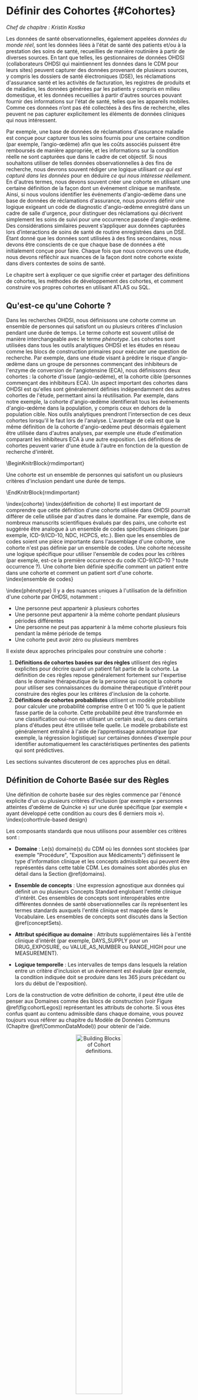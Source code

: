 # Définir des Cohortes {#Cohortes}

*Chef de chapitre : Kristin Kostka*

Les données de santé observationnelles, également appelées *données du monde réel*, sont les données liées à l'état de santé des patients et/ou à la prestation des soins de santé, recueillies de manière routinière à partir de diverses sources. En tant que telles, les gestionnaires de données OHDSI (collaborateurs OHDSI qui maintiennent les données dans le CDM pour leurs sites) peuvent capturer des données provenant de plusieurs sources, y compris les dossiers de santé électroniques (DSE), les réclamations d'assurance santé et les activités de facturation, les registres de produits et de maladies, les données générées par les patients y compris en milieu domestique, et les données recueillies à partir d'autres sources pouvant fournir des informations sur l'état de santé, telles que les appareils mobiles. Comme ces données n’ont pas été collectées à des fins de recherche, elles peuvent ne pas capturer explicitement les éléments de données cliniques qui nous intéressent.

Par exemple, une base de données de réclamations d'assurance maladie est conçue pour capturer tous les soins fournis pour une certaine condition (par exemple, l’angio-œdème) afin que les coûts associés puissent être remboursés de manière appropriée, et les informations sur la condition réelle ne sont capturées que dans le cadre de cet objectif. Si nous souhaitons utiliser de telles données observationnelles à des fins de recherche, nous devrons souvent rédiger une logique utilisant *ce qui est capturé dans les données* pour en déduire *ce qui nous intéresse réellement*. En d'autres termes, nous devons souvent créer une cohorte en utilisant une certaine définition de la façon dont un événement clinique se manifeste. Ainsi, si nous voulons identifier les événements d'angio-œdème dans une base de données de réclamations d'assurance, nous pouvons définir une logique exigeant un code de diagnostic d'angio-œdème enregistré dans un cadre de salle d'urgence, pour distinguer des réclamations qui décrivent simplement les soins de suivi pour une occurrence passée d'angio-œdème. Des considérations similaires peuvent s’appliquer aux données capturées lors d’interactions de soins de santé de routine enregistrées dans un DSE. Étant donné que les données sont utilisées à des fins secondaires, nous devons être conscients de ce que chaque base de données a été initialement conçue pour faire. Chaque fois que nous concevons une étude, nous devons réfléchir aux nuances de la façon dont notre cohorte existe dans divers contextes de soins de santé.

Le chapitre sert à expliquer ce que signifie créer et partager des définitions de cohortes, les méthodes de développement des cohortes, et comment construire vos propres cohortes en utilisant ATLAS ou SQL.


## Qu'est-ce qu'une Cohorte ?

Dans les recherches OHDSI, nous définissons une cohorte comme un ensemble de personnes qui satisfont un ou plusieurs critères d'inclusion pendant une durée de temps. Le terme cohorte est souvent utilisé de manière interchangeable avec le terme *phénotype*. Les cohortes sont utilisées dans tous les outils analytiques OHDSI et les études en réseau comme les blocs de construction primaires pour exécuter une question de recherche. Par exemple, dans une étude visant à prédire le risque d'angio-œdème dans un groupe de personnes commençant des inhibiteurs de l'enzyme de conversion de l'angiotensine (ECA), nous définissons deux cohortes : la cohorte d'issue (angio-œdème), et la cohorte cible (personnes commençant des inhibiteurs ECA). Un aspect important des cohortes dans OHDSI est qu'elles sont généralement définies indépendamment des autres cohortes de l'étude, permettant ainsi la réutilisation. Par exemple, dans notre exemple, la cohorte d'angio-œdème identifierait tous les événements d'angio-œdème dans la population, y compris ceux en dehors de la population cible. Nos outils analytiques prendront l'intersection de ces deux cohortes lorsqu'il le faut lors de l'analyse. L'avantage de cela est que la même définition de la cohorte d'angio-œdème peut désormais également être utilisée dans d'autres analyses, par exemple une étude d'estimation comparant les inhibiteurs ECA à une autre exposition. Les définitions de cohortes peuvent varier d'une étude à l'autre en fonction de la question de recherche d'intérêt.

\BeginKnitrBlock{rmdimportant}<div class="rmdimportant">Une cohorte est un ensemble de personnes qui satisfont un ou plusieurs critères d'inclusion pendant une durée de temps.

</div>\EndKnitrBlock{rmdimportant}

\index{cohorte} \index{définition de cohorte}
Il est important de comprendre que cette définition d'une cohorte utilisée dans OHDSI pourrait différer de celle utilisée par d'autres dans le domaine. Par exemple, dans de nombreux manuscrits scientifiques évalués par des pairs, une cohorte est suggérée être analogue à un ensemble de codes spécifiques cliniques (par exemple, ICD-9/ICD-10, NDC, HCPCS, etc.). Bien que les ensembles de codes soient une pièce importante dans l'assemblage d'une cohorte, une cohorte n'est pas définie par un ensemble de codes. Une cohorte nécessite une logique spécifique pour utiliser l'ensemble de codes pour les critères (par exemple, est-ce la première occurrence du code ICD-9/ICD-10 ? toute occurrence ?). Une cohorte bien définie spécifie comment un patient entre dans une cohorte et comment un patient sort d'une cohorte.
\index{ensemble de codes}

\index{phénotype}
Il y a des nuances uniques à l'utilisation de la définition d'une cohorte par OHDSI, notamment :

- Une personne peut appartenir à plusieurs cohortes
- Une personne peut appartenir à la même cohorte pendant plusieurs périodes différentes
- Une personne ne peut pas appartenir à la même cohorte plusieurs fois pendant la même période de temps
- Une cohorte peut avoir zéro ou plusieurs membres

Il existe deux approches principales pour construire une cohorte :

1. **Définitions de cohortes basées sur des règles** utilisent des règles explicites pour décrire quand un patient fait partie de la cohorte. La définition de ces règles repose généralement fortement sur l'expertise dans le domaine thérapeutique de la personne qui conçoit la cohorte pour utiliser ses connaissances du domaine thérapeutique d’intérêt pour construire des règles pour les critères d'inclusion de la cohorte.
2. **Définitions de cohortes probabilistes** utilisent un modèle probabiliste pour calculer une probabilité comprise entre 0 et 100 % que le patient fasse partie de la cohorte. Cette probabilité peut être transformée en une classification oui-non en utilisant un certain seuil, ou dans certains plans d'études peut être utilisée telle quelle. Le modèle probabiliste est généralement entraîné à l'aide de l’apprentissage automatique (par exemple, la régression logistique) sur certaines données d'exemple pour identifier automatiquement les caractéristiques pertinentes des patients qui sont prédictives.

Les sections suivantes discuteront de ces approches plus en détail.
## Définition de Cohorte Basée sur des Règles

Une définition de cohorte basée sur des règles commence par l'énoncé explicite d'un ou plusieurs critères d'inclusion (par exemple « personnes atteintes d'œdème de Quincke ») sur une durée spécifique (par exemple « ayant développé cette condition au cours des 6 derniers mois »). \index{cohort!rule-based design}

Les composants standards que nous utilisons pour assembler ces critères sont :

- **Domaine** : Le(s) domaine(s) du CDM où les données sont stockées (par exemple "Procédure", "Exposition aux Médicaments") définissent le type d'information clinique et les concepts admissibles qui peuvent être représentés dans cette table CDM. Les domaines sont abordés plus en détail dans la Section \@ref(domains).

- **Ensemble de concepts** : Une expression agnostique aux données qui définit un ou plusieurs Concepts Standard englobant l'entité clinique d'intérêt. Ces ensembles de concepts sont interopérables entre différentes données de santé observationnelles car ils représentent les termes standards auxquels l'entité clinique est mappée dans le Vocabulaire. Les ensembles de concepts sont discutés dans la Section \@ref(conceptSets).

- **Attribut spécifique au domaine** : Attributs supplémentaires liés à l'entité clinique d'intérêt (par exemple, DAYS_SUPPLY pour un DRUG_EXPOSURE, ou VALUE_AS_NUMBER ou RANGE_HIGH pour une MEASUREMENT).

- **Logique temporelle** : Les intervalles de temps dans lesquels la relation entre un critère d'inclusion et un événement est évaluée (par exemple, la condition indiquée doit se produire dans les 365 jours précédant ou lors du début de l'exposition).

Lors de la construction de votre définition de cohorte, il peut être utile de penser aux Domaines comme des blocs de construction (voir Figure \@ref(fig:cohortLegos)) représentant les attributs de cohorte. Si vous êtes confus quant au contenu admissible dans chaque domaine, vous pouvez toujours vous référer au chapitre du Modèle de Données Communs (Chapitre \@ref(CommonDataModel)) pour obtenir de l'aide.

<div class="figure" style="text-align: center">
<img src="images/Cohorts/cohort-legos.png" alt="Building Blocks of Cohort definitions." width="50%" />
<p class="caption">(\#fig:cohortLegos)Building Blocks of Cohort definitions.</p>
</div>

Lors de la création d'une définition de cohorte, vous devez vous poser les questions suivantes :

- *Quel événement initial définit la date d'entrée dans la cohorte ?*
- *Quels critères d'inclusion sont appliqués aux événements initiaux ?*
- *Qu'est-ce qui définit la date de sortie de la cohorte ?*

**Événement d'entrée dans la cohorte** : L'événement d'entrée dans la cohorte (événement initial) définit le moment où les personnes entrent dans la cohorte, appelé la **date indice de la cohorte**. Un événement d'entrée de cohorte peut être tout événement enregistré dans le CDM, tel que des expositions à des médicaments, des conditions, des procédures, des mesures et des visites. Les événements initiaux sont définis par le domaine CDM où les données sont stockées (par exemple PROCEDURE_OCCURRENCE, DRUG_EXPOSURE, etc.), les ensembles de concepts construits pour identifier l'activité clinique (par exemple, les codes SNOMED pour les conditions, les codes RxNorm pour les médicaments) ainsi que tout autre attribut spécifique (par exemple, âge à la survenue, premier diagnostic/procédure/ etc., spécifiant la date de début et de fin, spécifiant le type de visite ou de critère, jours de fourniture, etc). L'ensemble des personnes ayant un événement d'entrée est appelé la **cohorte d'événement initial**.  \index{cohort!entry event}

**Critères d'inclusion** : Les critères d'inclusion sont appliqués à la cohorte d'événement initial pour restreindre davantage l'ensemble des personnes. Chaque critère d'inclusion est défini par le(s) domaine(s) CDM où les données sont stockées, les ensembles de concepts représentant l'activité clinique, les attributs spécifiques au domaine (par exemple, jours de fourniture, type de visite, etc.), et la logique temporelle par rapport à la date indice de la cohorte. Chaque critère d'inclusion peut être évalué pour déterminer l'impact des critères sur l'attrition des personnes de la cohorte d'événement initial. La **cohorte qualifiante** est définie comme toutes les personnes de la cohorte d'événement initial qui satisfont à tous les critères d'inclusion. \index{cohort!inclusion criteria}

**Critères de sortie de cohorte** : L'événement de sortie de la cohorte signifie lorsque qu'une personne ne satisfait plus aux critères de la cohorte. La sortie de la cohorte peut être définie de plusieurs manières telles que la fin de la période d'observation, un intervalle de temps fixe par rapport à l'événement d'entrée initial, le dernier événement d'une séquence d'observations connexes (par exemple, exposition médicamenteuse persistante) ou par d'autres censures de la période d'observation. La stratégie de sortie de cohorte aura un impact sur le fait qu'une personne peut appartenir à la cohorte plusieurs fois pendant des intervalles de temps différents. \index{cohort!exit criteria}

\BeginKnitrBlock{rmdimportant}<div class="rmdimportant">Dans les outils OHDSI, il n'y a pas de distinction entre les critères d'inclusion et d'exclusion. Tous les critères sont formulés comme des critères d'inclusion. Par exemple, le critère d'exclusion « Exclure les personnes ayant une hypertension antérieure » peut être formulé comme le critère d'inclusion « Inclure les personnes ayant 0 occurrences d'hypertension antérieure ».
</div>\EndKnitrBlock{rmdimportant}

## Ensembles de Concepts {#conceptSets}

\index{concept set}

Un ensemble de concepts est une expression représentant une liste de concepts pouvant être utilisée comme composant réutilisable dans diverses analyses. Il peut être considéré comme un équivalent normalisé et exécutable par ordinateur des listes de codes souvent utilisées dans les études observationnelles. Une expression d'ensemble de concepts se compose d'une liste de concepts avec les attributs suivants :

- **Exclure** : Exclure ce concept (et chacun de ses descendants si sélectionné) de l'ensemble de concepts.
- **Descendants** : Considérer non seulement ce concept, mais aussi tous ses descendants.
- **Cartographié** : Permettre la recherche de concepts non standards.

Par exemple, une expression d'ensemble de concepts pourrait contenir deux concepts comme illustré dans le Tableau \@ref(tab:conceptSetExpression). Ici, nous incluons le concept [4329847](http://athena.ohdsi.org/search-terms/terms/4329847) (« Infarctus du myocarde ») et tous ses descendants, mais excluons le concept [314666](http://athena.ohdsi.org/search-terms/terms/314666) (« Ancien infarctus du myocarde ») et tous ses descendants.

Tableau : (\#tab:conceptSetExpression) Un exemple d'expression d'ensemble de concepts.

| Id Concept | Nom du Concept | Exclu | Descendants | Cartographié |
| ---------- |:-------------- | ----- | ----------- | ------------ |
| 4329847    | Infarctus du myocarde | NON | OUI | NON |
| 314666     | Ancien infarctus du myocarde | OUI | OUI | NON |

Comme montré dans la Figure \@ref(fig:conceptSet), cela inclura « Infarctus du myocarde » et tous ses descendants sauf « Ancien infarctus du myocarde » et ses descendants. Au total, cette expression d'ensemble de concepts implique près d'une centaine de Concepts Standards. Ces Concepts Standards à leur tour reflètent des centaines de codes sources (par exemple, codes CIM-9 et CIM-10) qui peuvent apparaître dans les différentes bases de données.

<div class="figure" style="text-align: center">
<img src="images/Cohorts/conceptSet.png" alt="A concept set including &quot;Myocardial infarction&quot; (with descendants), but excluding &quot;Old myocardial infarction&quot; (with descendants)." width="100%" />
<p class="caption">(\#fig:conceptSet)A concept set including "Myocardial infarction" (with descendants), but excluding "Old myocardial infarction" (with descendants).</p>
</div>


## Définitions de Cohorte Probabilistes

Les définitions de cohorte basées sur des règles sont une méthode populaire pour assembler des définitions de cohorte. Cependant, rassembler le consensus nécessaire d'experts pour créer une cohorte d'étude peut être prohibitif en termes de temps. La conception de cohorte probabiliste est une méthode alternative, pilotée par une machine, pour accélérer la sélection des attributs de cohorte. Dans cette approche, l'apprentissage machine supervisé permet à un algorithme de phénotypage d'apprendre à partir d'un ensemble d'exemples étiquetés (cas) quels attributs contribuent à l'appartenance à la cohorte. Cet algorithme peut ensuite être utilisé pour mieux déterminer les caractéristiques définissant un phénotype et quels compromis se produisent dans la précision globale de l'étude lorsqu'on choisit de modifier les critères de phénotype. \index{cohort!probabilistic design}

Un exemple d'application de cette approche sur les données du CDM est le package R APHRODITE (Automated PHenotype Routine for Observational Definition, Identification, Training and Evaluation)[^aphroditeUrl] . Ce package fournit un cadre de construction de cohorte qui combine la capacité d'apprentissage à partir de données imparfaitement étiquetées. [@Banda2017APHRODITE] \index{APHRODITE}

[^aphroditeUrl]: https://github.com/OHDSI/Aphrodite

## Validité de la Définition d'une Cohorte

Lorsque vous construisez une cohorte, vous devez considérer ce qui est le plus important pour vous : *trouver tous les patients éligibles ?* ou *obtenir seulement ceux dont vous êtes sûr ?*

Votre stratégie pour construire votre cohorte dépendra de la rigueur clinique de la façon dont votre consensus d'experts définit la maladie. Autrement dit, la bonne conception de la cohorte dépendra de la question que vous tentez de répondre. Vous pouvez choisir de construire une définition de cohorte qui utilise tout ce que vous pouvez obtenir, utilise le plus petit dénominateur commun pour que vous puissiez la partager à travers les sites d'OHDSI ou trouve un compromis entre les deux. En fin de compte, il appartient au chercheur de décider quel seuil de rigueur est nécessaire pour étudier adéquatement la cohorte d'intérêt.

Comme mentionné au début du chapitre, une définition de cohorte est une tentative d'inférer quelque chose que nous aimerions observer à partir des données enregistrées. Cela soulève la question de savoir dans quelle mesure nous avons réussi dans cette tentative. En général, la validation d'une définition de cohorte basée sur des règles ou d'un algorithme probabiliste peut être envisagée comme un test de la cohorte proposée par rapport à une sorte de référence "gold standard" (par exemple, une révision manuelle des dossiers des cas). Ceci est discuté en détail dans le Chapitre \@ref(ClinicalValidity) ("Validité Clinique").

### Bibliothèque de Phénotypes Gold Standard d'OHDSI

Pour aider la communauté dans l'inventaire et l'évaluation globale des définitions de cohortes et algorithmes existants, le Groupe de Travail de la Bibliothèque de Phénotypes Gold Standard (GSPL) d'OHDSI a été formé. Le but du groupe de travail GSPL est de développer une bibliothèque de phénotypes soutenue par la communauté à partir de méthodes basées sur des règles et probabilistes. La GSPL permet aux membres de la communauté OHDSI de trouver, évaluer et utiliser des définitions de cohortes validées par la communauté pour la recherche et d'autres activités. Ces définitions "gold standard" résideront dans une bibliothèque, dont les entrées sont tenues à des normes spécifiques de conception et d'évaluation. Pour des informations supplémentaires relatives à la GSPL, consultez la page du groupe de travail OHDSI.[^gsplUrl] Les recherches au sein de ce groupe de travail comprennent APHRODITE [@Banda2017APHRODITE] et l'outil PheValuator [@Swerdel2019phevaluator], discutés dans la section précédente, ainsi que le travail effectué pour partager la Bibliothèque des Phénotypes des Dossiers Médicaux Électroniques et de la Génomique [eMERGE](https://emerge.mc.vanderbilt.edu/) [Bibliothèque des Phénotypes](https://phekb.org/phenotypes) à travers le réseau OHDSI [@Hripcsak2019eMERGE]. Si la curation des phénotypes vous intéresse, pensez à contribuer à ce groupe de travail. \index{bibliothèque de phénotypes}

[^gsplUrl]: https://www.ohdsi.org/web/wiki/doku.php?id=projects:workgroups:gold-library-wg

## Définir une Cohorte pour l'Hypertension

Nous commençons à pratiquer nos compétences en matière de cohorte en assemblant une définition de cohorte en utilisant une approche basée sur des règles. Dans cet exemple, nous voulons trouver les *patients qui initient une monothérapie par inhibiteurs de l'ECA comme traitement de première ligne pour l'hypertension*.

Avec ce contexte en tête, nous allons maintenant construire notre cohorte. Au fur et à mesure de cet exercice, nous approcherons la construction de notre cohorte de manière similaire à un diagramme d'attrition standard. La Figure \@ref(fig:CohortPractice) montre le cadre logique pour la manière dont nous voulons construire cette cohorte.

<div class="figure" style="text-align: center">
<img src="images/Cohorts/CohortPractice.png" alt="Diagramme Logique de la Cohorte Prévue" width="100%" />
<p class="caption">(\#fig:CohortPractice)Diagramme Logique de la Cohorte Prévue</p>
</div>

Vous pouvez construire une cohorte dans l'interface utilisateur d'ATLAS ou vous pouvez écrire directement une requête contre votre CDM. Nous discuterons brièvement des deux dans ce chapitre.
## Mise en œuvre d'une Cohorte avec ATLAS

Pour commencer avec ATLAS, cliquez sur le module ![](images/Cohorts/cohortdefinition.png). Lorsque le module se charge, cliquez sur "Nouvelle cohorte". L'écran suivant que vous verrez sera une définition de cohorte vide. La Figure \@ref(fig:ATLASdefineacohort) montre ce que vous verrez sur votre écran.

<div class="figure" style="text-align: center">
<img src="images/Cohorts/ATLAS-defineacohort.png" alt="Définition d'une Nouvelle Cohorte" width="100%" />
<p class="caption">(\#fig:ATLASdefineacohort)Définition d'une Nouvelle Cohorte</p>
</div>

Avant de faire autre chose, il est recommandé de changer le nom de la cohorte de "Nouvelle Définition de Cohorte" à un nom unique pour cette cohorte. Vous pouvez opter pour un nom comme "Nouveaux utilisateurs d'inhibiteurs de l'ECA en monothérapie de première ligne pour l'hypertension".

\BeginKnitrBlock{rmdimportant}<div class="rmdimportant">ATLAS ne permet pas à deux cohortes d'avoir exactement les mêmes noms. ATLAS vous donnera un message d'erreur en pop-up si vous choisissez un nom déjà utilisé par une autre cohorte ATLAS.
</div>\EndKnitrBlock{rmdimportant}

Une fois que vous avez choisi un nom, vous pouvez enregistrer la cohorte en cliquant sur ![](images/Cohorts/save.png).

### Critères de l'Événement Initial

Maintenant nous pouvons procéder à la définition de l'événement initial de la cohorte. Cliquez sur "Ajouter événement initial". Vous devez maintenant choisir quel domaine vous construisez des critères autour. Vous pourriez vous demander, "Comment savoir quel domaine est l'événement initial de la cohorte?" Découvrons-le.

<div class="figure" style="text-align: center">
<img src="images/Cohorts/ATLAS-initialevent.png" alt="Ajout d'un Événement Initial" width="100%" />
<p class="caption">(\#fig:ATLASinitialevent)Ajout d'un Événement Initial</p>
</div>

Comme nous le voyons dans la Figure \@ref(fig:ATLASinitialevent), ATLAS fournit des descriptions sous chaque critère pour vous aider. Si nous construisions des critères basés sur CONDITION_OCCURRENCE, notre question porterait sur les patients avec un diagnostic spécifique. Si nous construisions des critères basés sur DRUG_EXPOSURE, notre question porterait sur les patients prenant un médicament ou une classe de médicaments spécifiques. Puisque nous voulons trouver des patients qui commencent une monothérapie inhibiteurs de l'ECA en tant que traitements de première ligne pour l'hypertension, nous voulons choisir un critère DRUG_EXPOSURE. Vous pourriez dire, "Mais nous nous soucions également de l'hypertension en tant que diagnostic". Vous avez raison. L'hypertension est un autre critère que nous allons construire. Cependant, la date de début de la cohorte est définie par le début du traitement par inhibiteur de l'ECA, qui est donc l'événement initial. Le diagnostic d'hypertension est ce que nous appelons un *critère de qualification supplémentaire*. Nous y reviendrons une fois que nous aurons construit ce critère. Nous cliquerons sur "Ajouter Exposition Médicamenteuse".

L'écran se mettra à jour avec votre critère sélectionné mais vous n'avez pas encore terminé. Comme nous le voyons dans la Figure \@ref(fig:ATLASdrugexposure), ATLAS ne sait pas quel médicament nous recherchons. Nous devons dire à ATLAS quel ensemble de concepts est associé aux inhibiteurs de l'ECA.

<div class="figure" style="text-align: center">
<img src="images/Cohorts/ATLAS-drugexposure.png" alt="Définition d'une Exposition Médicamenteuse" width="100%" />
<p class="caption">(\#fig:ATLASdrugexposure)Définition d'une Exposition Médicamenteuse</p>
</div>

### Définir l'Ensemble de Concepts

Vous devrez cliquer sur ![](images/Cohorts/downarrow.png) pour ouvrir la boîte de dialogue qui vous permettra de récupérer un ensemble de concepts pour définir les inhibiteurs de l'ECA.

#### Scénario 1 : Vous n'avez pas construit un Ensemble de Concepts{-}
Si vous n'avez pas assemblé vos ensembles de concepts pour les appliquer à vos critères, vous devrez le faire avant de continuer. Vous pouvez construire un ensemble de concepts dans la définition de la cohorte en naviguant vers l'onglet "Ensemble de concepts" et en cliquant sur "Nouvel Ensemble de Concepts". Vous devrez renommer l'ensemble de concepts de "Ensemble de Concepts non nommé" à un nom de votre choix. De là, vous pouvez utiliser le module ![](images/Cohorts/search-2.png) pour rechercher des concepts cliniques représentant les inhibiteurs de l'ECA (Figure \@ref(fig:aceinhibitors)).

<div class="figure" style="text-align: center">
<img src="images/Cohorts/aceinhibitors.png" alt="Recherche dans le Vocabulaire - Inhibiteurs de l'ECA" width="100%" />
<p class="caption">(\#fig:aceinhibitors)Recherche dans le Vocabulaire - Inhibiteurs de l'ECA</p>
</div>

Lorsque vous avez trouvé les termes que vous souhaitez utiliser pour définir cette exposition médicamenteuse, vous pouvez sélectionner le concept en cliquant sur ![](images/Cohorts/shoppingcart.png). Vous pouvez retourner à votre définition de cohorte en utilisant la flèche gauche en haut à gauche de la Figure \@ref(fig:aceinhibitors). Vous pouvez vous référer au Chapitre \@ref(StandardizedVocabularies) (Vocabulaires Standardisés) pour savoir comment naviguer les vocabulaires pour trouver les concepts cliniques d'intérêt.

La Figure \@ref(fig:aceConceptSetExpression) montre notre expression de l'ensemble de concepts. Nous avons sélectionné tous les ingrédients inhibiteurs de l'ECA qui nous intéressent, et incluons tous leurs descendants, incluant ainsi tous les médicaments contenant l'un de ces ingrédients. Nous pouvons cliquer sur "Concepts inclus" pour voir tous les 21,536 concepts impliqués par cette expression, ou nous pouvons cliquer sur "Codes Sources Inclus" pour explorer tous les codes sources dans les différents systèmes de codage qui sont impliqués.

<div class="figure" style="text-align: center">
<img src="images/Cohorts/aceConceptSetExpression.png" alt="Un ensemble de concepts contenant des médicaments inhibiteurs de l'ECA." width="100%" />
<p class="caption">(\#fig:aceConceptSetExpression)Un ensemble de concepts contenant des médicaments inhibiteurs de l'ECA.</p>
</div>

#### Scénario 2 : Vous avez déjà construit un Ensemble de Concepts{-}
Si vous avez déjà créé un ensemble de concepts et l'avez enregistré dans ATLAS, vous pouvez cliquer sur "Importer un Ensemble de Concepts". Une boîte de dialogue s'ouvrira et vous invitera à trouver votre concept dans le référentiel d'ensembles de concepts de votre ATLAS comme montré dans la Figure \@ref(fig:ATLASfindyourconcept). Dans la figure d'exemple, l'utilisateur récupère des ensembles de concepts stockés dans ATLAS. L'utilisateur a tapé le nom donné à cet ensemble de concepts "inhibiteurs de l'ECA" dans la recherche à droite. Cela a réduit la liste des ensembles de concepts uniquement aux concepts correspondants. De là, l'utilisateur peut cliquer sur la ligne de l'ensemble de concepts pour le sélectionner. (Note: La boîte de dialogue disparaîtra une fois que vous aurez sélectionné un ensemble de concepts.) Vous saurez que cette action a réussi lorsque la boîte Any Drug sera mise à jour avec le nom de l'ensemble de concepts que vous avez sélectionné.

<div class="figure" style="text-align: center">
<img src="images/Cohorts/ATLAS-findingyourconcept.png" alt="Importer un Ensemble de Concepts depuis le Référentiel ATLAS" width="100%" />
<p class="caption">(\#fig:ATLASfindyourconcept)Importer un Ensemble de Concepts depuis le Référentiel ATLAS</p>
</div>

### Critères Additionnels de l’Événement Initial
Maintenant que vous avez attaché un ensemble de concepts, vous n'avez pas encore terminé. Votre question recherche de nouveaux utilisateurs ou la première fois dans l'historique de quelqu'un où ils sont exposés aux inhibiteurs de l'ECA. Cela se traduit par la *première exposition* aux inhibiteurs de l'ECA dans le dossier du patient. Pour spécifier cela, vous devez cliquer sur "+Ajouter attribut". Vous voudrez sélectionner "Ajouter le critère de première exposition". Notez que vous pourriez spécifier d'autres attributs d'un critère que vous construisez. Vous pourriez spécifier un attribut de l'âge à l'occurrence, la date de l'occurrence, le genre ou d'autres attributs liés au médicament. Les critères disponibles à la sélection seront différents pour chaque domaine.

De là, la fenêtre se fermera automatiquement. Une fois sélectionné, cet attribut supplémentaire apparaîtra dans la même case que les critères initiaux (voir Figure \@ref(fig:initialEventAce)).

\BeginKnitrBlock{rmdimportant}<div class="rmdimportant">La conception actuelle d'ATLAS peut en tromper certains. Malgré son apparence, le ![](images/Cohorts/redX.png) n'est pas destiné à signifier "Non". C'est une fonctionnalité actionnable qui permet à l'utilisateur de supprimer le critère. Si vous cliquez sur ![](images/Cohorts/redX.png), ce critère disparaitra. Ainsi, vous devez laisser le critère avec le ![](images/Cohorts/redX.png) pour garder le critère actif.
</div>\EndKnitrBlock{rmdimportant}

Maintenant que vous avez construit un événement de qualification initial. Pour vous assurer que vous capturez la première exposition médicamenteuse observée, vous voudrez ajouter une fenêtre de rétro-observation pour savoir que vous regardez suffisamment de l'historique du patient pour savoir ce qui vient en premier. Il est possible qu'un patient avec une période d'observation courte ait reçu une exposition ailleurs que nous ne voyons pas. Nous ne pouvons pas contrôler cela mais nous pouvons mandater une durée minimale de temps pendant laquelle le patient doit être dans les données avant la date d'index. Vous pouvez le faire en ajustant les listes déroulantes d'observation continue. Vous pouvez également cliquer sur la boîte et taper une valeur pour ces fenêtres. Nous exigerons 365 jours d'observation continue avant l'événement initial. Vous mettrez à jour votre période d'observation à : *avec observation continue de 365 jours avant*, comme montré dans la Figure \@ref(fig:initialEventAce). Cette fenêtre de rétro-observation est à la discrétion de votre équipe d'étude. Vous pouvez choisir différemment pour d'autres cohortes. Cela crée, autant que nous le pouvons, une période minimale de temps où nous voyons le patient pour s'assurer que nous capturons le premier enregistrement. Ce critère concerne l'historique préalable et n'implique pas de temps après l'événement d'index. Par conséquent, nous exigeons 0 jours après l'événement d'index. Notre événement de qualification est l'utilisation pour la première fois des inhibiteurs de l'ECA. Ainsi, nous limitons les événements initiaux au "premier événement" par personne.

<div class="figure" style="text-align: center">
<img src="images/Cohorts/initialEventAce.png" alt="Définir l'observation continue requise avant la date d'index." width="100%" />
<p class="caption">(\#fig:initialEventAce)Définir l'observation continue requise avant la date d'index.</p>
</div>

Pour mieux expliquer comment cette logique se met en place, vous pouvez penser assembler des chronologies de patients.

<div class="figure" style="text-align: center">
<img src="images/Cohorts/EarliestEventExplained.png" alt="Explication de l'éligibilité des patients par critères appliqués" width="100%" />
<p class="caption">(\#fig:EarliestEventExplained)Explication de l'éligibilité des patients par critères appliqués</p>
</div>

Dans la Figure \@ref(fig:EarliestEventExplained), chaque ligne représente un patient unique qui peut être éligible pour rejoindre la cohorte. Les étoiles remplies représentent un moment où le patient remplit les critères spécifiés. Au fur et à mesure que des critères supplémentaires sont appliqués, vous pouvez voir que certaines étoiles sont d'une teinte plus claire. Cela signifie que ces patients ont d'autres enregistrements remplissant les critères mais il y a un autre enregistrement qui précède cela. Au moment où nous arrivons au dernier critère, nous examinons la vue cumulative des patients qui ont des inhibiteurs de l'ECA pour la première fois et ont 365 jours avant la première fois de l'occurrence. Logiquement, limiter à l'événement initial est redondant bien que cela soit utile de maintenir notre logique explicite dans chaque sélection que nous faisons. Lorsque vous construisez vos propres cohortes, vous pouvez choisir de consulter la section Chercheurs du [Forum OHDSI](http://forums.ohdsi.org) pour obtenir un second avis sur la façon de construire votre logique de cohorte.

### Critères d’Inclusion

Une fois que nous avons spécifié un événement d'entrée de cohorte, vous pouvez procéder à l'un des deux endroits pour ajouter vos événements de qualification supplémentaires : "Restreindre les événements initiaux" et "Nouveaux critères d'inclusion". La différence fondamentale entre ces deux options est l'information intérimaire que vous voulez qu'ATLAS vous renvoie. Si vous ajoutez des critères de qualification supplémentaires dans la boîte d'événement d'entrée de la cohorte en sélectionnant "Restreindre les événements initiaux", lorsque vous choisissez de générer un compte dans ATLAS, vous recevrez uniquement le nombre de personnes qui remplissent TOUS ces critères. Si vous choisissez d'ajouter des critères dans "Nouveaux critères d'inclusion", vous obtiendrez un graphique d'attrition pour vous montrer combien de patients sont perdus en appliquant des critères d'inclusion supplémentaires. Il est fortement encouragé d'utiliser la section des Critères d'Inclusion afin de comprendre l'impact de chaque règle sur le succès global de la définition de la cohorte. Vous pouvez trouver un certain critère d'inclusion limitant sévèrement le nombre de personnes qui finissent dans la cohorte. Vous pouvez choisir de relâcher ce critère pour obtenir une cohorte plus large. Cela sera finalement à la discrétion du consensus expert assemblant cette cohorte.

Vous voudrez maintenant cliquer sur "Nouveaux critères d'inclusion" pour ajouter une logique supplémentaire sur l'appartenance à cette cohorte. La fonctionnalité de cette section est identique à la façon dont nous avons discuté de la construction des critères de cohorte ci-dessus. Vous pouvez spécifier les critères et ajouter des attributs spécifiques. Notre premier critère supplémentaire est de sous-ensemble la cohorte seulement aux patients: *Avec au moins 1 occurrence d'un trouble hypertensif entre 365 et 0 jours après la date d'index (premières initiations d'un inhibiteur de l'ECA)*. Vous cliquerez sur "Nouveaux critères d'inclusion" pour ajouter un nouveau critère. Vous devez nommer votre critère et, si vous le souhaitez, mettre une petite description de ce que vous recherchez. Cela est pour vos propres besoins pour se rappeler ce que vous construisez -- cela n'impactera pas l'intégrité de la cohorte que vous définissez.

Une fois que vous avez annoté ce nouveau critère, vous cliquerez sur le bouton "+Ajouter un critère au groupe" pour construire votre critère réel pour cette règle. Ce bouton fonctionne de manière similaire au bouton "Ajouter événement initial" sauf que nous ne spécifions plus d'événement initial. Nous pourrions ajouter plusieurs critères à cela -- c'est pourquoi il spécifie "ajouter un critère au groupe". Un exemple serait si vous avez plusieurs façons de trouver une maladie (par exemple, une logique pour un CONDITION_OCCURRENCE, une logique utilisant un DRUG_EXPOSURE comme proxy pour cette condition, une logique utilisant une MEASUREMENT comme proxy pour cette condition). Ceux-ci seraient des domaines séparés et nécessiteraient des critères différents mais peuvent être regroupés en un critère recherchant cette condition. Dans ce cas, nous voulons trouver un diagnostic de l'hypertension donc nous "Ajoutons une occurrence de condition". Nous suivrons des étapes similaires à celles de l'événement initial en attachant un ensemble de concepts à cet enregistrement. Nous voulons également spécifier que l'événement commence entre 365 jours avant et 0 jours après la date d'index (l'occurrence de la première utilisation d'un inhibiteur de l'ECA). Vérifiez maintenant votre logique par rapport à la Figure \@ref(fig:ATLASIC1).

<div class="figure" style="text-align: center">
<img src="images/Cohorts/ATLAS-IC1.png" alt="Critères d'Inclusion Supplémentaires 1" width="100%" />
<p class="caption">(\#fig:ATLASIC1)Critères d'Inclusion Supplémentaires 1</p>
</div>

Vous voudrez ensuite ajouter un autre critère pour rechercher des patients: *avec exactement 0 occurrences de médicaments contre l'hypertension TOUS les jours avant et 1 jour avant la date d'index (aucune exposition à des médicaments anti-hypertensifs avant un inhibiteur de l'ECA)*. Ce processus commence comme avant en cliquant sur le bouton "Nouveaux critères d'inclusion", en ajoutant vos annotations à ce critère, puis en cliquant sur "+Ajouter un critère au groupe". Il s'agit d'une DRUG_EXPOSURE, donc vous cliquerez sur "Ajouter Exposition Médicamenteuse", attacherez un ensemble de concepts pour les médicaments anti-hypertensifs, et spécifierez TOUS les jours avant et 0 jours après (ou "1 jours avant" est équivalent comme vu dans la figure) la date d'index. Assurez-vous de confirmer que vous avez sélectionné *exactement 0* occurrence. Vérifiez maintenant votre logique par rapport à la Figure \@ref(fig:ATLASIC2).

<div class="figure" style="text-align: center">
<img src="images/Cohorts/ATLAS-IC2.png" alt="Critères d'Inclusion Supplémentaires 2" width="100%" />
<p class="caption">(\#fig:ATLASIC2)Critères d'Inclusion Supplémentaires 2</p>
</div>

Vous pourriez être confus pourquoi "ne pas avoir d'occurrences" est codé comme "exactement 0 occurrences". C'est une nuance de la façon dont ATLAS consomme la connaissance. ATLAS consomme uniquement les critères d'inclusion. Vous devez utiliser des opérateurs logiques pour indiquer quand vous voulez l'absence d'un attribut spécifique comme: "Exactement 0". Au fil du temps, vous vous familiariserez avec les opérateurs logiques disponibles dans les critères ATLAS.

Enfin, vous voudrez ajouter un autre critère pour rechercher des patients: *avec exactement 1 occurrence de médicaments contre l'hypertension entre 0 jours avant et 7 jours après la date d'index ET ne peut commencer qu'un seul médicament HT (un inhibiteur de l'ECA)*. Ce processus commence comme avant en cliquant sur le bouton "Nouveaux critères d'inclusion", en ajoutant vos annotations à ce critère, puis en cliquant sur "+Ajouter un critère au groupe". Il s'agit d'un DRUG_ERA donc vous cliquerez sur "Ajouter Époque Médicamenteuse", attacherez un ensemble de concepts pour les médicaments anti-hypertensifs, et spécifierez 0 jours avant et 7 jours après la date d'index. Vérifiez maintenant votre logique
## Implémentation de la Cohorte en Utilisant SQL

Ici, nous décrivons comment créer la même cohorte, mais en utilisant SQL et R. Comme discuté dans le Chapitre \@ref(SqlAndR), OHDSI fournit deux packages R, appelés SqlRender et DatabaseConnector, qui permettent ensemble d'écrire du code SQL pouvant être automatiquement traduit et exécuté sur une grande variété de plateformes de bases de données.

Pour plus de clarté, nous allons diviser le SQL en plusieurs morceaux, chaque morceau générant une table temporaire utilisée dans le suivant. Ce n'est probablement pas la méthode la plus efficace d'un point de vue computationnel, mais elle est plus facile à lire qu'une seule déclaration très longue.

### Connexion à la Base de Données

Nous devons d'abord indiquer à R comment se connecter au serveur. Nous utilisons le package [DatabaseConnector](https://ohdsi.github.io/DatabaseConnector/), qui fournit une fonction appelée `createConnectionDetails`. Tapez `?createConnectionDetails` pour les paramètres spécifiques requis pour les divers systèmes de gestion de base de données (SGDB). Par exemple, on pourrait se connecter à une base de données PostgreSQL en utilisant ce code :


``` r
library(CohortMethod)
connDetails <- createConnectionDetails(dbms = "postgresql",
                                       server = "localhost/ohdsi",
                                       user = "joe",
                                       password = "supersecret")

cdmDbSchema <- "my_cdm_data"
cohortDbSchema <- "scratch"
cohortTable <- "my_cohorts"
```

Les trois dernières lignes définissent les variables `cdmDbSchema`, `cohortDbSchema` et `cohortTable`. Nous les utiliserons plus tard pour indiquer à R où les données au format CDM se trouvent, et où les cohortes d'intérêt doivent être créées. Notez que pour Microsoft SQL Server, les schémas de base de données doivent spécifier à la fois la base de données et le schéma, par exemple `cdmDbSchema <- "my_cdm_data.dbo"`.

### Spécification des Concepts

Pour plus de lisibilité, nous allons définir les IDs de concepts nécessaires dans R et les passer au SQL :


``` r
aceI <- c(1308216, 1310756, 1331235, 1334456, 1335471, 1340128, 1341927,
          1342439, 1363749, 1373225)

hypertension <- 316866

allHtDrugs <- c(904542, 907013, 932745, 942350, 956874, 970250, 974166,
                  978555, 991382, 1305447, 1307046, 1307863, 1308216,
                  1308842, 1309068, 1309799, 1310756, 1313200, 1314002,
                  1314577, 1317640, 1317967, 1318137, 1318853, 1319880,
                  1319998, 1322081, 1326012, 1327978, 1328165, 1331235,
                  1332418, 1334456, 1335471, 1338005, 1340128, 1341238,
                  1341927, 1342439, 1344965, 1345858, 1346686, 1346823,
                  1347384, 1350489, 1351557, 1353766, 1353776, 1363053,
                  1363749, 1367500, 1373225, 1373928, 1386957, 1395058,
                  1398937, 40226742, 40235485)
```

### Trouver la Première Utilisation

Nous allons d'abord trouver la première utilisation des inhibiteurs de l'ECA pour chaque patient :


``` r
conn <- connect(connectionDetails)

sql <- "SELECT person_id AS subject_id,
  MIN(drug_exposure_start_date) AS cohort_start_date
INTO #first_use
FROM @cdm_db_schema.drug_exposure
INNER JOIN @cdm_db_schema.concept_ancestor
  ON descendant_concept_id = drug_concept_id
WHERE ancestor_concept_id IN (@ace_i)
GROUP BY person_id;"

renderTranslateExecuteSql(conn,
                          sql,
                          cdm_db_schema = cdmDbSchema,
                          ace_i = aceI)
```

Notez que nous rejoignons la table DRUG_EXPOSURE à la table CONCEPT_ANCESTOR pour trouver tous les médicaments contenant un inhibiteur de l'ECA.

### Exiger 365 Jours d'Observation Préalable

Ensuite, nous exigeons 365 jours d'observation continue préalable en rejoignant la table OBSERVATION_PERIOD :


``` r
sql <- "SELECT subject_id,
  cohort_start_date
INTO #has_prior_obs
FROM #first_use
INNER JOIN @cdm_db_schema.observation_period
  ON subject_id = person_id
    AND observation_period_start_date <= cohort_start_date
    AND observation_period_end_date >= cohort_start_date
WHERE DATEADD(DAY, 365, observation_period_start_date) < cohort_start_date;"

renderTranslateExecuteSql(conn, sql, cdm_db_schema = cdmDbSchema)
```

### Exiger une Hypertension Préalable

Nous exigeons un diagnostic d'hypertension dans les 365 jours précédents :


``` r
sql <- "SELECT DISTINCT subject_id,
  cohort_start_date
INTO #has_ht
FROM #has_prior_obs
INNER JOIN @cdm_db_schema.condition_occurrence
  ON subject_id = person_id
    AND condition_start_date <= cohort_start_date
    AND condition_start_date >= DATEADD(DAY, -365, cohort_start_date)
INNER JOIN @cdm_db_schema.concept_ancestor
  ON descendant_concept_id = condition_concept_id
WHERE ancestor_concept_id = @hypertension;"

renderTranslateExecuteSql(conn,
                          sql,
                          cdm_db_schema = cdmDbSchema,
                          hypertension = hypertension)
```

Notez que nous `SELECT DISTINCT`, car sinon si une personne a plusieurs diagnostics d'hypertension dans son passé, nous créerions des entrées de cohorte en double.

### Pas de Traitement Préalable

Nous exigeons aucune exposition préalable à un traitement de l'hypertension :


``` r
sql <- "SELECT subject_id,
  cohort_start_date
INTO #no_prior_ht_drugs
FROM #has_ht
LEFT JOIN (
  SELECT *
  FROM @cdm_db_schema.drug_exposure
  INNER JOIN @cdm_db_schema.concept_ancestor
    ON descendant_concept_id = drug_concept_id
  WHERE ancestor_concept_id IN (@all_ht_drugs)
) ht_drugs
  ON subject_id = person_id
    AND drug_exposure_start_date < cohort_start_date
WHERE person_id IS NULL;"

renderTranslateExecuteSql(conn,
                          sql,
                          cdm_db_schema = cdmDbSchema,
                          all_ht_drugs = allHtDrugs)
```

Notez que nous utilisons une jonction gauche, et nous n'autorisons que les lignes où le person_id, qui vient de la table DRUG_EXPOSURE, est NULL, ce qui signifie qu'aucun enregistrement correspondant n'a été trouvé.

### Monothérapie

Nous exigeons qu'il n'y ait qu'une seule exposition au traitement de l'hypertension dans les sept premiers jours suivant l'entrée dans la cohorte :


``` r
sql <- "SELECT subject_id,
  cohort_start_date
INTO #monotherapy
FROM #no_prior_ht_drugs
INNER JOIN @cdm_db_schema.drug_exposure
  ON subject_id = person_id
    AND drug_exposure_start_date >= cohort_start_date
    AND drug_exposure_start_date <= DATEADD(DAY, 7, cohort_start_date)
INNER JOIN @cdm_db_schema.concept_ancestor
  ON descendant_concept_id = drug_concept_id
WHERE ancestor_concept_id IN (@all_ht_drugs)
GROUP BY subject_id,
  cohort_start_date
HAVING COUNT(*) = 1;"

renderTranslateExecuteSql(conn,
                          sql,
                          cdm_db_schema = cdmDbSchema,
                          all_ht_drugs = allHtDrugs)
```

### Sortie de la Cohorte

Nous avons maintenant spécifié complètement notre cohorte sauf la date de fin de la cohorte. La cohorte est définie pour se terminer lorsque l'exposition s'arrête, permettant un écart maximum de 30 jours entre les expositions subséquentes. Cela signifie que nous devons non seulement considérer la première exposition au médicament, mais aussi les expositions suivantes aux inhibiteurs de l'ECA. Le SQL pour combiner les expositions subséquentes en ères peut être très complexe. Heureusement, du code standard a été défini pour créer efficacement des ères. (Ce code a été écrit par Chris Knoll, et est souvent appelé au sein de l'OHDSI comme 'la magie'). Nous créons d'abord une table temporaire contenant toutes les expositions que nous souhaitons fusionner :


``` r
sql <- "
  SELECT person_id,
    CAST(1 AS INT) AS concept_id,
    drug_exposure_start_date AS exposure_start_date,
    drug_exposure_end_date AS exposure_end_date
  INTO #exposure
  FROM @cdm_db_schema.drug_exposure
  INNER JOIN @cdm_db_schema.concept_ancestor
    ON descendant_concept_id = drug_concept_id
  WHERE ancestor_concept_id IN (@ace_i);"
renderTranslateExecuteSql(conn,
                          sql,
                          cdm_db_schema = cdmDbSchema,
                          ace_i = aceI)
```

Nous exécutons ensuite le code standard pour fusionner les expositions séquentielles :


``` r
sql <- "
SELECT ends.person_id AS subject_id,
	ends.concept_id AS cohort_definition_id,
  MIN(exposure_start_date) AS cohort_start_date,
  ends.era_end_date AS cohort_end_date
INTO #exposure_era
FROM (
  SELECT exposure.person_id,
    exposure.concept_id,
    exposure.exposure_start_date,
    MIN(events.end_date) AS era_end_date
  FROM #exposure exposure
  JOIN (
--cteEndDates
    SELECT person_id,
      concept_id,
      DATEADD(DAY, - 1 * @max_gap, event_date) AS end_date
    FROM (
      SELECT person_id,
        concept_id,
        event_date,
        event_type,
        MAX(start_ordinal) OVER (
          PARTITION BY person_id ,concept_id ORDER BY event_date,
              event_type ROWS UNBOUNDED PRECEDING
          ) AS start_ordinal,
        ROW_NUMBER() OVER (
          PARTITION BY person_id, concept_id ORDER BY event_date,
            event_type
          ) AS overall_ord
      FROM (
-- select the start dates, assigning a row number to each
        SELECT person_id,
          concept_id,
          exposure_start_date AS event_date,
          0 AS event_type,
          ROW_NUMBER() OVER (
            PARTITION BY person_id, concept_id ORDER BY exposure_start_date
            ) AS start_ordinal
        FROM #exposure exposure

        UNION ALL
-- add the end dates with NULL as the row number, padding the end dates by
-- @max_gap to allow a grace period for overlapping ranges.

        SELECT person_id,
          concept_id,
          DATEADD(day, @max_gap, exposure_end_date),
          1 AS event_type,
          NULL
        FROM #exposure exposure
        ) rawdata
    ) events
  WHERE 2 * events.start_ordinal - events.overall_ord = 0
  ) events
  ON exposure.person_id = events.person_id
      AND exposure.concept_id = events.concept_id
      AND events.end_date >= exposure.exposure_end_date
  GROUP BY exposure.person_id,
      exposure.concept_id,
      exposure.exposure_start_date
  ) ends
GROUP BY ends.person_id,
  concept_id,
  ends.era_end_date;"

renderTranslateExecuteSql(conn,
                          sql,
                          cdm_db_schema = cdmDbSchema,
                          max_gap = 30)
```

Ce code fusionne toutes les expositions subséquentes, permettant un écart entre les expositions tel que défini par l'argument `max_gap`. Les ères d'exposition aux médicaments résultants sont écrites dans une table temporaire appelée `#exposure_era`.

Ensuite, nous joignons simplement ces ères d'exposition aux inhibiteurs de l'ECA à notre cohorte d'origine pour utiliser les dates de fin des ères comme nos dates de fin de cohorte :


``` r
sql <- "SELECT ee.subject_id,
  CAST(1 AS INT) AS cohort_definition_id,
  ee.cohort_start_date,
  ee.cohort_end_date
INTO @cohort_db_schema.@cohort_table
FROM #monotherapy mt
INNER JOIN #exposure_era ee
  ON mt.subject_id = ee.subject_id
    AND mt.cohort_start_date = ee.cohort_start_date;"

renderTranslateExecuteSql(conn,
                          sql,
                          cohort_db_schema = cohortDbSchema,
                          cohort_table = cohortTable)
```

Ici, nous stockons la cohorte finale dans le schéma et la table que nous avons définis précédemment. Nous lui attribuons un ID de définition de cohorte de 1, pour la distinguer d'autres cohortes que nous pourrions vouloir stocker dans la même table.

### Nettoyage

Enfin, il est toujours recommandé de nettoyer toutes les tables temporaires qui ont été créées et de se déconnecter du serveur de la base de données :


``` r
sql <- "TRUNCATE TABLE #first_use;
DROP TABLE #first_use;

TRUNCATE TABLE #has_prior_obs;
DROP TABLE #has_prior_obs;

TRUNCATE TABLE #has_ht;
DROP TABLE #has_ht;

TRUNCATE TABLE #no_prior_ht_drugs;
DROP TABLE #no_prior_ht_drugs;

TRUNCATE TABLE #monotherapy;
DROP TABLE #monotherapy;

TRUNCATE TABLE #exposure;
DROP TABLE #exposure;

TRUNCATE TABLE #exposure_era;
DROP TABLE #exposure_era;"

renderTranslateExecuteSql(conn, sql)

disconnect(conn)
```
## Résumé

\BeginKnitrBlock{rmdsummary}<div class="rmdsummary">- Une cohorte est un ensemble de personnes qui satisfont à un ou plusieurs critères d'inclusion pendant une durée de temps.

- Une définition de cohorte est la description de la logique utilisée pour identifier une cohorte particulière.

- Les cohortes sont utilisées (et ré-utilisées) dans les outils analytiques d'OHDSI pour définir, par exemple, les expositions et les résultats d'intérêt.

- Il existe deux approches principales pour construire une cohorte : basée sur des règles et probabilistique.

- Les définitions de cohortes basées sur des règles peuvent être créées dans ATLAS, ou en utilisant SQL.

</div>\EndKnitrBlock{rmdsummary}

## Exercices

#### Prérequis {-}

Pour le premier exercice, un accès à une instance ATLAS est requis. Vous pouvez utiliser l'instance à [http://atlas-demo.ohdsi.org](http://atlas-demo.ohdsi.org), ou toute autre instance à laquelle vous avez accès.

::: {.exercise #exerciseCohortsAtlas}
Utilisez ATLAS pour créer une définition de cohorte suivant ces critères :

- Nouveaux utilisateurs de diclofénac
- Âgés de 16 ans ou plus
- Avec au moins 365 jours d'observation continue avant l'exposition
- Sans exposition antérieure à aucun AINS (Anti-Inflammatoire Non Stéroïdien)
- Sans diagnostic antérieur de cancer
- Avec sortie de cohorte définie comme l'arrêt de l'exposition (permettant un écart de 30 jours)

:::

#### Prérequis {-}

Pour le deuxième exercice, nous supposons que R, R-Studio et Java ont été installés comme décrit dans la section \@ref(installR). Les packages [SqlRender](https://ohdsi.github.io/SqlRender/), [DatabaseConnector](https://ohdsi.github.io/DatabaseConnector/), et [Eunomia](https://ohdsi.github.io/Eunomia/) sont également nécessaires, et peuvent être installés en utilisant :


``` r
install.packages(c("SqlRender", "DatabaseConnector", "remotes"))
remotes::install_github("ohdsi/Eunomia", ref = "v1.0.0")
```

Le package Eunomia fournit un jeu de données simulé dans le CDM qui s'exécutera dans votre session R locale. Les détails de connexion peuvent être obtenus en utilisant :


``` r
connectionDetails <- Eunomia::getEunomiaConnectionDetails()
```

Le schéma de la base de données CDM est "main".

::: {.exercise #exerciseCohortsSql}
Utilisez SQL et R pour créer une cohorte pour l'infarctus du myocarde aigu (AMI) dans la table existante COHORT, suivant ces critères :

- Une occurrence d'un diagnostic d'infarctus du myocarde (concept 4329847 "Infarctus du myocarde" et tous ses descendants, à l'exception du concept 314666 "Ancien infarctus du myocarde" et de tous ses descendants).
- Au cours d'une visite en hospitalisation ou aux urgences (concepts 9201, 9203, et 262 pour "Visite en hospitalisation", "Visite aux urgences", et "Visite aux urgences et en hospitalisation", respectivement).

:::

Les réponses suggérées peuvent être trouvées dans l'annexe \@ref(Cohortsanswers).
